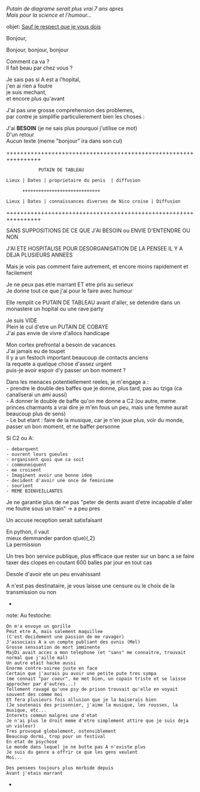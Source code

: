 *Putain de diagrame serait plus vrai 7 ans apres*  
*Mais pour la science et l'humour...*

objet: [Sauf le respect que je vous dois](https://www.youtube.com/watch?v=kdM40IeznnI&list=RDkdM40IeznnI&start_radio=1)

Bonjour,

Bonjour, bonjour, bonjour

Comment ca va ?  
Il fait beau par chez vous ?  

Je sais pas si A est a l'hopital,  
j'en ai rien a foutre  
je suis mechant,  
et encore plus qu'avant  

J'ai pas une grosse comprehension des problemes,  
par contre je simplifie particulierement bien les choses :

J'ai **BESOIN** (je ne sais plus pourquoi j'utilise ce mot)  
D'un retour  
Aucun texte (meme "bonjour" ira dans son cul)

++++++++++++++++++++++++++++++++++++++++++++++++++++++++++++++++

                PUTAIN DE TABLEAU

    Lieux | Dates | proprietaire du penis  | diffusion

          +++++++++++++++++++++++++++++

    Lieux | Dates | connaissances diverses de Nico croise | Diffusion

++++++++++++++++++++++++++++++++++++++++++++++++++++++++++++++++

SANS SUPPOSITIONS DE CE QUE J'AI BESOIN ou ENVIE D'ENTENDRE OU NON

J'AI ETE HOSPITALISE POUR DESORGANISATION DE LA PENSEE IL Y A DEJA PLUSIEURS ANNEES

Mais je vois pas comment faire autrement, et encore moins rapidement et facilement

Je ne peux pas etre marrant ET etre pris au serieux  
Je donne tout ce que j'ai pour le faire avec humour

Elle remplit ce PUTAIN DE TABLEAU avant d'aller, se detendre dans un monastere un hopital ou une rave party

Je suis VIDE  
Plein le cul d'etre un PUTAIN DE COBAYE  
J'ai pas envie de vivre d'allocs handicape

Mon cortex prefrontal a besoin de vacances  
J'ai jamais eu de toupet  
Il y a un festoch important beaucoup de contacts anciens  
la requete a quelque chose d'assez urgent  
puis-je avoir espoir d'y passer un bon moment ?

Dans les menaces potentiellement reeles, je m'engage a :  
    - prendre le double des baffes que je donne, plus tard, pas au tziga (ca canaliserai un ami aussi)  
    - A donner le double de baffe qu'on me donne a C2 (ou autre, meme princes charmants a vrai dire je m'en fous un peu, mais une femme aurait beaucoup plus de sens)  
    - Le but etant : faire de la musique, car je n'en joue plus, voir du monde, passer un bon moment, et ne baffer personne

Si C2 ou A:

    - debarquent
    - ouvrent leurs gueules
    - organisent quoi que ca soit
    - communmiquent
    - me croisent
    - Imaginent avoir une bonne idee
    - decident d'avoir une once de feminisme
    - sourient
    - MEME BIENVEILLANTES

Je ne garantie plus de ne pas "peter de dents avant d'etre incapable d'aller me foutre sous un train" -> a peu pres

Un accuse reception serait satisfaisant

En python, il vaut  
mieux demmander pardon q(ue){,2}  
La permission

Un tres bon service publique, plus efficace que rester sur un banc a se faire taxer des clopes en coutant 600 balles par jour en tout cas

Desole d'avoir ete un peu envahissant

A n'est pas destinataire, je vous laisse une censure ou le choix de la transmission ou non


*   
note:
Au festoche:

    On m'a envoye un gorille
    Peut etre A, mais salement maquillee
    (C'est decidement une passion de me ravager)
    J'associais A a un compte publiant des ovnis (Mel)
    Grosse senssation de mort imminente
    MajDi avait acces a mon telephone (et "sans" me connaitre, trouvait normal que j'aille mal)
    Un autre etait hacke aussi
    Enorme contre-soiree juste en face
    Certain que j'aurais pu avoir une petite pute tres sympa
    (me connait "par coeur", me met bien, un copain triste et se laisse approcher par d'autres...)
    Tellement ravagé qu'une psy de prison trouvait qu'elle en voyait souvent des comme moi
    Et fera plusieurs fois allusion que je la baiserais bien
    (Je soutenais des prisonnier, j'aime la musique, les rousses, la musique, etc...
    Interets commun malgres une d'etat
    Je n'ai plus le droit meme d'etre simplement attire que je suis deja un violeur)
    Tres provoqué globalement, ostensiblement
    Beaucoup dormi, trop pour un festival
    En etat de psychose
    Le monde dans lequel je ne butte pas A n'existe plus
    Je suis du genre a offrir ce que les gens veulent
    Moi...

    Des pensees toujours plus morbide depuis
    Avant j'etais marrant
*
